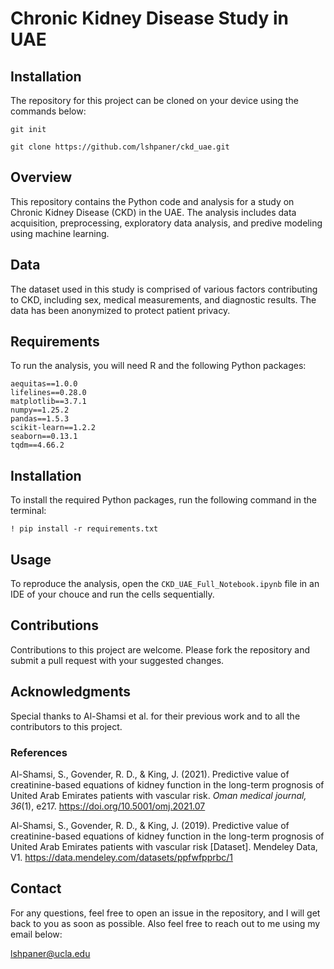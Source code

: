 # Chronic Kidney Disease Study in UAE

## Installation
The repository for this project can be cloned on your device using the commands below:

`git init`

`git clone https://github.com/lshpaner/ckd_uae.git`

## Overview
This repository contains the Python code and analysis for a study on Chronic Kidney Disease (CKD) in the UAE. The analysis includes data acquisition, preprocessing, exploratory data analysis, and predive modeling using machine learning.

## Data
The dataset used in this study is comprised of various factors contributing to CKD, including sex, medical measurements, and diagnostic results. The data has been anonymized to protect patient privacy.

## Requirements
To run the analysis, you will need R and the following Python packages:

`aequitas==1.0.0`  
`lifelines==0.28.0`  
`matplotlib==3.7.1`  
`numpy==1.25.2`  
`pandas==1.5.3`  
`scikit-learn==1.2.2`  
`seaborn==0.13.1`  
`tqdm==4.66.2`


## Installation
To install the required Python packages, run the following command in the terminal:

```
! pip install -r requirements.txt
```

## Usage
To reproduce the analysis, open the `CKD_UAE_Full_Notebook.ipynb` file in an IDE of your chouce and run the cells sequentially.

## Contributions
Contributions to this project are welcome. Please fork the repository and submit a pull request with your suggested changes.

## Acknowledgments
Special thanks to Al-Shamsi et al. for their previous work and to all the contributors to this project.

### References

Al-Shamsi, S., Govender, R. D., & King, J. (2021). Predictive value of creatinine-based equations of kidney function in the long-term prognosis of United Arab Emirates patients with vascular risk. *Oman medical journal, 36*(1), e217. https://doi.org/10.5001/omj.2021.07


Al-Shamsi, S., Govender, R. D., & King, J. (2019). Predictive value of creatinine-based equations of kidney function in the long-term prognosis of United Arab Emirates patients with vascular risk [Dataset]. Mendeley Data, V1. https://data.mendeley.com/datasets/ppfwfpprbc/1





## Contact
For any questions, feel free to open an issue in the repository, and I will get back to you as soon as possible. Also feel free to reach out to me using my email below:

[lshpaner@ucla.edu](mailto:lshpaner@ucla.edu) 